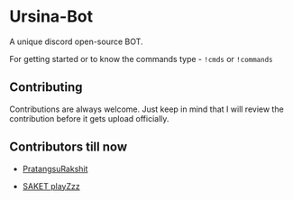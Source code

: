 

# Ursina-Bot

A unique discord open-source BOT.




For getting started or to know the commands type -
`!cmds` or `!commands`


## Contributing

Contributions are always welcome.
Just keep in mind that I will review the contribution before it gets upload officially.

  
## Contributors till now

- [PratangsuRakshit](https://github.com/PratangsuRakshit)

- [SAKET playZzz](https://github.com/SAKETplayZzz)

  
